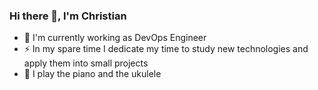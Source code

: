 ### Hi there 👋, I'm Christian

<!--
**Kavuti/Kavuti** is a ✨ _special_ ✨ repository because its `README.md` (this file) appears on your GitHub profile

Here are some ideas to get you started:

- 🔭 I’m currently working on ...
- 🌱 I’m currently learning ...
- 👯 I’m looking to collaborate on ...
- 🤔 I’m looking for help with ...
- 💬 Ask me about ...
- 📫 How to reach me: ...
- 😄 Pronouns: ...
- ⚡ Fun fact: ...
-->

- 🔭 I'm currently working as DevOps Engineer
- ⚡ In my spare time I dedicate my time to study new technologies and apply them into small projects
- 🎹 I play the piano and the ukulele
